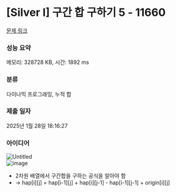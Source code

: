 # [Silver I] 구간 합 구하기 5 - 11660 

[문제 링크](https://www.acmicpc.net/problem/11660) 

### 성능 요약

메모리: 328728 KB, 시간: 1892 ms

### 분류

다이나믹 프로그래밍, 누적 합

### 제출 일자

2025년 1월 28일 18:16:27

### 아이디어

![Untitled](https://prod-files-secure.s3.us-west-2.amazonaws.com/a5f3c510-9524-4d89-9e13-3ef0246ccddf/4edd8fd7-bd97-4c63-abbc-98fbf1e153ad/Untitled.png)<br/>
![image](https://github.com/user-attachments/assets/4d82af34-2ec8-4f1b-bc15-24cfda6f1510)

* 2차원 배열에서 구간합을 구하는 공식을 알아야 함
* -> hap[i][j] = hap[i-1][j] + hap[i][j-1] - hap[i-1][j-1] + origin[i][j]
